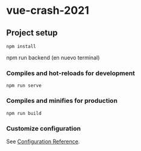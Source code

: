 # vue-crash-2021

## Project setup
```
npm install
```
npm run backend (en nuevo terminal)

### Compiles and hot-reloads for development
```
npm run serve
```

### Compiles and minifies for production
```
npm run build
```

### Customize configuration
See [Configuration Reference](https://cli.vuejs.org/config/).

